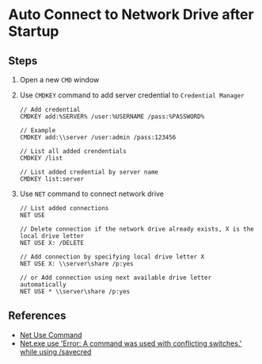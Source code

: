 # Auto Connect to Network Drive after Startup

## Steps
1. Open a new `CMD` window
2. Use `CMDKEY` command to add server credential to `Credential Manager`

       // Add credential
       CMDKEY add:%SERVER% /user:%USERNAME /pass:%PASSWORD%
       
       // Example
       CMDKEY add:\\server /user:admin /pass:123456

       // List all added crendentials
       CMDKEY /list

       // List added credential by server name
       CMDKEY list:server
       
3. Use `NET` command to connect network drive

       // List added connections
       NET USE
       
       // Delete connection if the network drive already exists, X is the local drive letter
       NET USE X: /DELETE

       // Add connection by specifying local drive letter X
       NET USE X: \\server\share /p:yes

       // or Add connection using next available drive letter automatically
       NET USE * \\server\share /p:yes

## References
* [Net Use Command](https://www.lifewire.com/net-use-command-2618096)
* [Net.exe use 'Error: A command was used with conflicting switches.' while using /savecred](https://stackoverflow.com/questions/17996846/net-exe-use-error-a-command-was-used-with-conflicting-switches-while-using)


